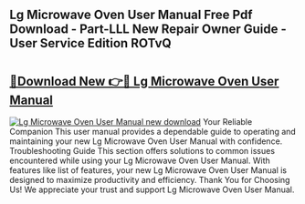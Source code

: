 ## Lg Microwave Oven User Manual Free Pdf Download - Part-LLL New Repair Owner Guide - User Service Edition ROTvQ

# <h2><a href="http://bc29793.oget.top/?id=Lg+Microwave+Oven+User+Manual">🔗Download New 👉🔴 Lg Microwave Oven User Manual</a></h2>

[![Lg Microwave Oven User Manual new download](https://i.imgur.com/5g1atiW.png)](http://bc29793.oget.top/?id=Lg+Microwave+Oven+User+Manual)
Your Reliable Companion This user manual provides a dependable guide to operating and maintaining your new Lg Microwave Oven User Manual with confidence. Troubleshooting Guide This section offers solutions to common issues encountered while using your Lg Microwave Oven User Manual. With features like list of features, your new Lg Microwave Oven User Manual is designed to maximize productivity and efficiency. Thank You for Choosing Us! We appreciate your trust and support Lg Microwave Oven User Manual.
